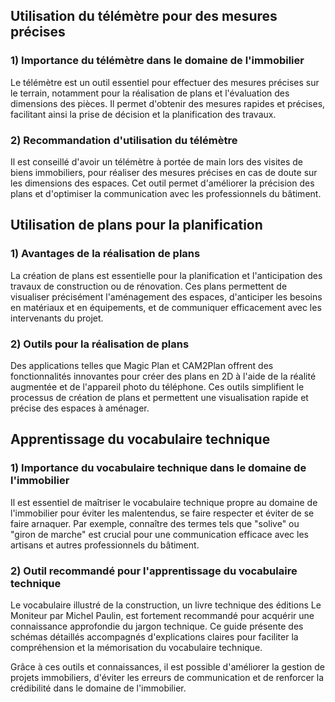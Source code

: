 ## Utilisation du télémètre pour des mesures précises

### 1) Importance du télémètre dans le domaine de l'immobilier

Le télémètre est un outil essentiel pour effectuer des mesures précises sur le terrain, notamment pour la réalisation de plans et l'évaluation des dimensions des pièces. Il permet d'obtenir des mesures rapides et précises, facilitant ainsi la prise de décision et la planification des travaux.

### 2) Recommandation d'utilisation du télémètre

Il est conseillé d'avoir un télémètre à portée de main lors des visites de biens immobiliers, pour réaliser des mesures précises en cas de doute sur les dimensions des espaces. Cet outil permet d'améliorer la précision des plans et d'optimiser la communication avec les professionnels du bâtiment.

## Utilisation de plans pour la planification

### 1) Avantages de la réalisation de plans

La création de plans est essentielle pour la planification et l'anticipation des travaux de construction ou de rénovation. Ces plans permettent de visualiser précisément l'aménagement des espaces, d'anticiper les besoins en matériaux et en équipements, et de communiquer efficacement avec les intervenants du projet.

### 2) Outils pour la réalisation de plans

Des applications telles que Magic Plan et CAM2Plan offrent des fonctionnalités innovantes pour créer des plans en 2D à l'aide de la réalité augmentée et de l'appareil photo du téléphone. Ces outils simplifient le processus de création de plans et permettent une visualisation rapide et précise des espaces à aménager.

## Apprentissage du vocabulaire technique

### 1) Importance du vocabulaire technique dans le domaine de l'immobilier

Il est essentiel de maîtriser le vocabulaire technique propre au domaine de l'immobilier pour éviter les malentendus, se faire respecter et éviter de se faire arnaquer. Par exemple, connaître des termes tels que "solive" ou "giron de marche" est crucial pour une communication efficace avec les artisans et autres professionnels du bâtiment.

### 2) Outil recommandé pour l'apprentissage du vocabulaire technique

Le vocabulaire illustré de la construction, un livre technique des éditions Le Moniteur par Michel Paulin, est fortement recommandé pour acquérir une connaissance approfondie du jargon technique. Ce guide présente des schémas détaillés accompagnés d'explications claires pour faciliter la compréhension et la mémorisation du vocabulaire technique.

Grâce à ces outils et connaissances, il est possible d'améliorer la gestion de projets immobiliers, d'éviter les erreurs de communication et de renforcer la crédibilité dans le domaine de l'immobilier.